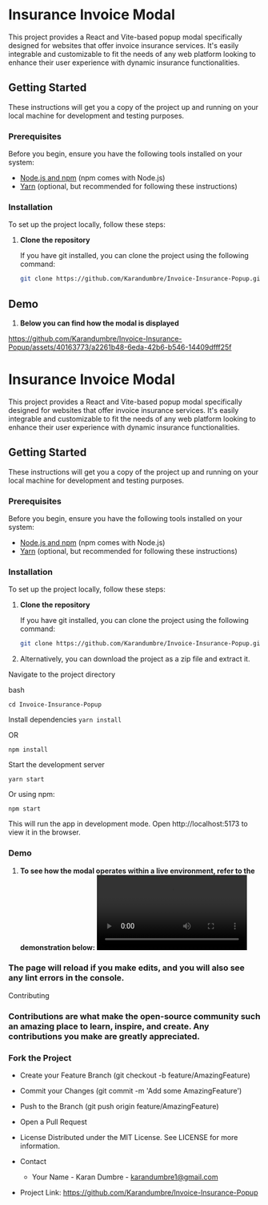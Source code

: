 # Insurance Invoice Modal

This project provides a React and Vite-based popup modal specifically designed for websites that offer invoice insurance services. It's easily integrable and customizable to fit the needs of any web platform looking to enhance their user experience with dynamic insurance functionalities.

## Getting Started

These instructions will get you a copy of the project up and running on your local machine for development and testing purposes.

### Prerequisites

Before you begin, ensure you have the following tools installed on your system:

- [Node.js and npm](https://nodejs.org/en/download/) (npm comes with Node.js)
- [Yarn](https://yarnpkg.com/getting-started/install) (optional, but recommended for following these instructions)

### Installation

To set up the project locally, follow these steps:

1. **Clone the repository**

   If you have git installed, you can clone the project using the following command:

   ```bash
   git clone https://github.com/Karandumbre/Invoice-Insurance-Popup.git
   ```

## Demo

1. **Below you can find how the modal is displayed**

https://github.com/Karandumbre/Invoice-Insurance-Popup/assets/40163773/a2261b48-6eda-42b6-b546-14409dfff25f


# Insurance Invoice Modal

This project provides a React and Vite-based popup modal specifically designed for websites that offer invoice insurance services. It's easily integrable and customizable to fit the needs of any web platform looking to enhance their user experience with dynamic insurance functionalities.

## Getting Started

These instructions will get you a copy of the project up and running on your local machine for development and testing purposes.

### Prerequisites

Before you begin, ensure you have the following tools installed on your system:

- [Node.js and npm](https://nodejs.org/en/download/) (npm comes with Node.js)
- [Yarn](https://yarnpkg.com/getting-started/install) (optional, but recommended for following these instructions)

### Installation

To set up the project locally, follow these steps:

1. **Clone the repository**

   If you have git installed, you can clone the project using the following command:

   ```bash
   git clone https://github.com/Karandumbre/Invoice-Insurance-Popup.git

   ```

2. Alternatively, you can download the project as a zip file and extract it.

Navigate to the project directory

bash

`cd Invoice-Insurance-Popup`

Install dependencies
`yarn install`

OR

`npm install`

Start the development server

`yarn start`

Or using npm:

`npm start`

This will run the app in development mode. Open http://localhost:5173 to view it in the browser.

### Demo

1. **To see how the modal operates within a live environment, refer to the demonstration below:**
   ![ScreenShot](https://github.com/Karandumbre/Invoice-Insurance-Popup/blob/master/demo.mov)

### The page will reload if you make edits, and you will also see any lint errors in the console.

Contributing

### Contributions are what make the open-source community such an amazing place to learn, inspire, and create. Any contributions you make are greatly appreciated.

### Fork the Project

- Create your Feature Branch (git checkout -b feature/AmazingFeature)
- Commit your Changes (git commit -m 'Add some AmazingFeature')
- Push to the Branch (git push origin feature/AmazingFeature)
- Open a Pull Request
- License
  Distributed under the MIT License. See LICENSE for more information.

- Contact

  - Your Name - Karan Dumbre - karandumbre1@gmail.com

- Project Link: https://github.com/Karandumbre/Invoice-Insurance-Popup
